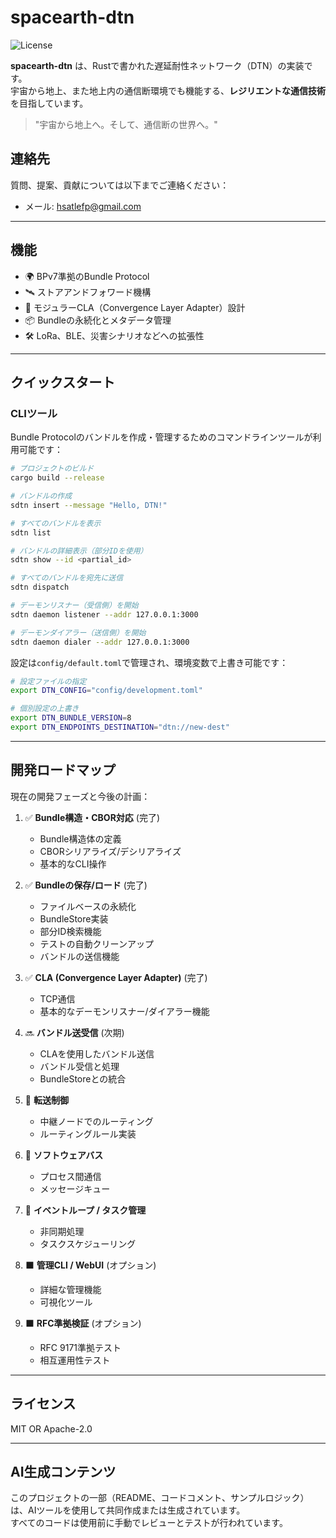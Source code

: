 # spacearth-dtn

![License](https://img.shields.io/badge/license-MIT%20OR%20Apache--2.0-blue)

**spacearth-dtn** は、Rustで書かれた遅延耐性ネットワーク（DTN）の実装です。  
宇宙から地上、また地上内の通信断環境でも機能する、**レジリエントな通信技術**を目指しています。

> "宇宙から地上へ。そして、通信断の世界へ。"

## 連絡先

質問、提案、貢献については以下までご連絡ください：
- メール: [hsatlefp@gmail.com](mailto:hsatlefp@gmail.com)

---

## 機能

- 🌍 BPv7準拠のBundle Protocol
- 🛰️ ストアアンドフォワード機構
- 🔌 モジュラーCLA（Convergence Layer Adapter）設計
- 📦 Bundleの永続化とメタデータ管理
- 🛠️ LoRa、BLE、災害シナリオなどへの拡張性

---

## クイックスタート

### CLIツール

Bundle Protocolのバンドルを作成・管理するためのコマンドラインツールが利用可能です：

```bash
# プロジェクトのビルド
cargo build --release

# バンドルの作成
sdtn insert --message "Hello, DTN!"

# すべてのバンドルを表示
sdtn list

# バンドルの詳細表示（部分IDを使用）
sdtn show --id <partial_id>

# すべてのバンドルを宛先に送信
sdtn dispatch

# デーモンリスナー（受信側）を開始
sdtn daemon listener --addr 127.0.0.1:3000

# デーモンダイアラー（送信側）を開始
sdtn daemon dialer --addr 127.0.0.1:3000
```

設定は`config/default.toml`で管理され、環境変数で上書き可能です：

```bash
# 設定ファイルの指定
export DTN_CONFIG="config/development.toml"

# 個別設定の上書き
export DTN_BUNDLE_VERSION=8
export DTN_ENDPOINTS_DESTINATION="dtn://new-dest"
```

---

## 開発ロードマップ

現在の開発フェーズと今後の計画：

1. ✅ **Bundle構造・CBOR対応** (完了)
   - Bundle構造体の定義
   - CBORシリアライズ/デシリアライズ
   - 基本的なCLI操作

2. ✅ **Bundleの保存/ロード** (完了)
   - ファイルベースの永続化
   - BundleStore実装
   - 部分ID検索機能
   - テストの自動クリーンアップ
   - バンドルの送信機能

3. ✅ **CLA (Convergence Layer Adapter)** (完了)
   - TCP通信
   - 基本的なデーモンリスナー/ダイアラー機能

4. 🔜 **バンドル送受信** (次期)
   - CLAを使用したバンドル送信
   - バンドル受信と処理
   - BundleStoreとの統合

5. 🚧 **転送制御**
   - 中継ノードでのルーティング
   - ルーティングルール実装

6. 🚧 **ソフトウェアバス**
   - プロセス間通信
   - メッセージキュー

7. 🚧 **イベントループ / タスク管理**
   - 非同期処理
   - タスクスケジューリング

8. ⬛ **管理CLI / WebUI** (オプション)
   - 詳細な管理機能
   - 可視化ツール

9. ⬛ **RFC準拠検証** (オプション)
   - RFC 9171準拠テスト
   - 相互運用性テスト

---

## ライセンス

MIT OR Apache-2.0

---

## AI生成コンテンツ

このプロジェクトの一部（README、コードコメント、サンプルロジック）は、AIツールを使用して共同作成または生成されています。  
すべてのコードは使用前に手動でレビューとテストが行われています。 